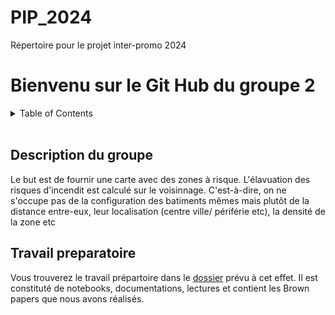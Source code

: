 # PIP_2024
Répertoire pour le projet inter-promo 2024

# Bienvenu sur le Git Hub du groupe 2

<!-- Table des matières -->
<details>
  <summary>Table of Contents</summary>
  <ol>
    <li>
      <!--a href="#description-du-groupe">Description du groupe</a-->
    </li>
    <li>
      <!--a href="#travail-preparatoire">Travail préparatoire</a-->
    </li>
</details>
<br/>

## Description du groupe 

Le but est de fournir une carte avec des zones à risque. L'élavuation des risques d'incendit est calculé sur le voisinnage. C'est-à-dire, on ne s'occupe pas de la configuration des batiments mêmes mais plutôt de la distance entre-eux, leur localisation (centre ville/ périférie etc), la densité de la zone etc

## Travail preparatoire 
Vous trouverez le travail prépartoire dans le [dossier](/Travail_preparatoire) prévu à cet effet. Il est constituté de notebooks, documentations, lectures et contient les Brown papers que nous avons réalisés. 
